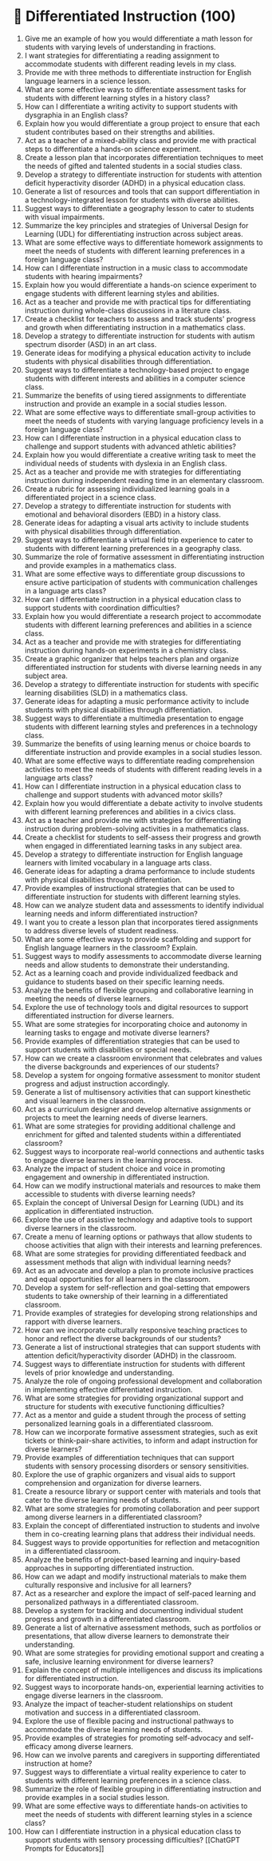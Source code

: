 ---
---

# 🎯 Differentiated Instruction (100)

1. Give me an example of how you would differentiate a math lesson for students with varying levels of understanding in fractions.
2. I want strategies for differentiating a reading assignment to accommodate students with different reading levels in my class.
3. Provide me with three methods to differentiate instruction for English language learners in a science lesson.
4. What are some effective ways to differentiate assessment tasks for students with different learning styles in a history class?
5. How can I differentiate a writing activity to support students with dysgraphia in an English class?
6. Explain how you would differentiate a group project to ensure that each student contributes based on their strengths and abilities.
7. Act as a teacher of a mixed-ability class and provide me with practical steps to differentiate a hands-on science experiment.
8. Create a lesson plan that incorporates differentiation techniques to meet the needs of gifted and talented students in a social studies class.
9. Develop a strategy to differentiate instruction for students with attention deficit hyperactivity disorder (ADHD) in a physical education class.
10. Generate a list of resources and tools that can support differentiation in a technology-integrated lesson for students with diverse abilities.
11. Suggest ways to differentiate a geography lesson to cater to students with visual impairments.
12. Summarize the key principles and strategies of Universal Design for Learning (UDL) for differentiating instruction across subject areas.
13. What are some effective ways to differentiate homework assignments to meet the needs of students with different learning preferences in a foreign language class?
14. How can I differentiate instruction in a music class to accommodate students with hearing impairments?
15. Explain how you would differentiate a hands-on science experiment to engage students with different learning styles and abilities.
16. Act as a teacher and provide me with practical tips for differentiating instruction during whole-class discussions in a literature class.
17. Create a checklist for teachers to assess and track students' progress and growth when differentiating instruction in a mathematics class.
18. Develop a strategy to differentiate instruction for students with autism spectrum disorder (ASD) in an art class.
19. Generate ideas for modifying a physical education activity to include students with physical disabilities through differentiation.
20. Suggest ways to differentiate a technology-based project to engage students with different interests and abilities in a computer science class.
21. Summarize the benefits of using tiered assignments to differentiate instruction and provide an example in a social studies lesson.
22. What are some effective ways to differentiate small-group activities to meet the needs of students with varying language proficiency levels in a foreign language class?
23. How can I differentiate instruction in a physical education class to challenge and support students with advanced athletic abilities?
24. Explain how you would differentiate a creative writing task to meet the individual needs of students with dyslexia in an English class.
25. Act as a teacher and provide me with strategies for differentiating instruction during independent reading time in an elementary classroom.
26. Create a rubric for assessing individualized learning goals in a differentiated project in a science class.
27. Develop a strategy to differentiate instruction for students with emotional and behavioral disorders (EBD) in a history class.
28. Generate ideas for adapting a visual arts activity to include students with physical disabilities through differentiation.
29. Suggest ways to differentiate a virtual field trip experience to cater to students with different learning preferences in a geography class.
30. Summarize the role of formative assessment in differentiating instruction and provide examples in a mathematics class.
31. What are some effective ways to differentiate group discussions to ensure active participation of students with communication challenges in a language arts class?
32. How can I differentiate instruction in a physical education class to support students with coordination difficulties?
33. Explain how you would differentiate a research project to accommodate students with different learning preferences and abilities in a science class.
34. Act as a teacher and provide me with strategies for differentiating instruction during hands-on experiments in a chemistry class.
35. Create a graphic organizer that helps teachers plan and organize differentiated instruction for students with diverse learning needs in any subject area.
36. Develop a strategy to differentiate instruction for students with specific learning disabilities (SLD) in a mathematics class.
37. Generate ideas for adapting a music performance activity to include students with physical disabilities through differentiation.
38. Suggest ways to differentiate a multimedia presentation to engage students with different learning styles and preferences in a technology class.
39. Summarize the benefits of using learning menus or choice boards to differentiate instruction and provide examples in a social studies lesson.
40. What are some effective ways to differentiate reading comprehension activities to meet the needs of students with different reading levels in a language arts class?
41. How can I differentiate instruction in a physical education class to challenge and support students with advanced motor skills?
42. Explain how you would differentiate a debate activity to involve students with different learning preferences and abilities in a civics class.
43. Act as a teacher and provide me with strategies for differentiating instruction during problem-solving activities in a mathematics class.
44. Create a checklist for students to self-assess their progress and growth when engaged in differentiated learning tasks in any subject area.
45. Develop a strategy to differentiate instruction for English language learners with limited vocabulary in a language arts class.
46. Generate ideas for adapting a drama performance to include students with physical disabilities through differentiation.
47. Provide examples of instructional strategies that can be used to differentiate instruction for students with different learning styles.
48. How can we analyze student data and assessments to identify individual learning needs and inform differentiated instruction?
49. I want you to create a lesson plan that incorporates tiered assignments to address diverse levels of student readiness.
50. What are some effective ways to provide scaffolding and support for English language learners in the classroom? Explain.
51. Suggest ways to modify assessments to accommodate diverse learning needs and allow students to demonstrate their understanding.
52. Act as a learning coach and provide individualized feedback and guidance to students based on their specific learning needs.
53. Analyze the benefits of flexible grouping and collaborative learning in meeting the needs of diverse learners.
54. Explore the use of technology tools and digital resources to support differentiated instruction for diverse learners.
55. What are some strategies for incorporating choice and autonomy in learning tasks to engage and motivate diverse learners?
56. Provide examples of differentiation strategies that can be used to support students with disabilities or special needs.
57. How can we create a classroom environment that celebrates and values the diverse backgrounds and experiences of our students?
58. Develop a system for ongoing formative assessment to monitor student progress and adjust instruction accordingly.
59. Generate a list of multisensory activities that can support kinesthetic and visual learners in the classroom.
60. Act as a curriculum designer and develop alternative assignments or projects to meet the learning needs of diverse learners.
61. What are some strategies for providing additional challenge and enrichment for gifted and talented students within a differentiated classroom?
62. Suggest ways to incorporate real-world connections and authentic tasks to engage diverse learners in the learning process.
63. Analyze the impact of student choice and voice in promoting engagement and ownership in differentiated instruction.
64. How can we modify instructional materials and resources to make them accessible to students with diverse learning needs?
65. Explain the concept of Universal Design for Learning (UDL) and its application in differentiated instruction.
66. Explore the use of assistive technology and adaptive tools to support diverse learners in the classroom.
67. Create a menu of learning options or pathways that allow students to choose activities that align with their interests and learning preferences.
68. What are some strategies for providing differentiated feedback and assessment methods that align with individual learning needs?
69. Act as an advocate and develop a plan to promote inclusive practices and equal opportunities for all learners in the classroom.
70. Develop a system for self-reflection and goal-setting that empowers students to take ownership of their learning in a differentiated classroom.
71. Provide examples of strategies for developing strong relationships and rapport with diverse learners.
72. How can we incorporate culturally responsive teaching practices to honor and reflect the diverse backgrounds of our students?
73. Generate a list of instructional strategies that can support students with attention deficit/hyperactivity disorder (ADHD) in the classroom.
74. Suggest ways to differentiate instruction for students with different levels of prior knowledge and understanding.
75. Analyze the role of ongoing professional development and collaboration in implementing effective differentiated instruction.
76. What are some strategies for providing organizational support and structure for students with executive functioning difficulties?
77. Act as a mentor and guide a student through the process of setting personalized learning goals in a differentiated classroom.
78. How can we incorporate formative assessment strategies, such as exit tickets or think-pair-share activities, to inform and adapt instruction for diverse learners?
79. Provide examples of differentiation techniques that can support students with sensory processing disorders or sensory sensitivities.
80. Explore the use of graphic organizers and visual aids to support comprehension and organization for diverse learners.
81. Create a resource library or support center with materials and tools that cater to the diverse learning needs of students.
82. What are some strategies for promoting collaboration and peer support among diverse learners in a differentiated classroom?
83. Explain the concept of differentiated instruction to students and involve them in co-creating learning plans that address their individual needs.
84. Suggest ways to provide opportunities for reflection and metacognition in a differentiated classroom.
85. Analyze the benefits of project-based learning and inquiry-based approaches in supporting differentiated instruction.
86. How can we adapt and modify instructional materials to make them culturally responsive and inclusive for all learners?
87. Act as a researcher and explore the impact of self-paced learning and personalized pathways in a differentiated classroom.
88. Develop a system for tracking and documenting individual student progress and growth in a differentiated classroom.
89. Generate a list of alternative assessment methods, such as portfolios or presentations, that allow diverse learners to demonstrate their understanding.
90. What are some strategies for providing emotional support and creating a safe, inclusive learning environment for diverse learners?
91. Explain the concept of multiple intelligences and discuss its implications for differentiated instruction.
92. Suggest ways to incorporate hands-on, experiential learning activities to engage diverse learners in the classroom.
93. Analyze the impact of teacher-student relationships on student motivation and success in a differentiated classroom.
94. Explore the use of flexible pacing and instructional pathways to accommodate the diverse learning needs of students.
95. Provide examples of strategies for promoting self-advocacy and self-efficacy among diverse learners.
96. How can we involve parents and caregivers in supporting differentiated instruction at home?
97. Suggest ways to differentiate a virtual reality experience to cater to students with different learning preferences in a science class.
98. Summarize the role of flexible grouping in differentiating instruction and provide examples in a social studies lesson.
99. What are some effective ways to differentiate hands-on activities to meet the needs of students with different learning styles in a science class?
100. How can I differentiate instruction in a physical education class to support students with sensory processing difficulties?
[[ChatGPT Prompts for Educators]]